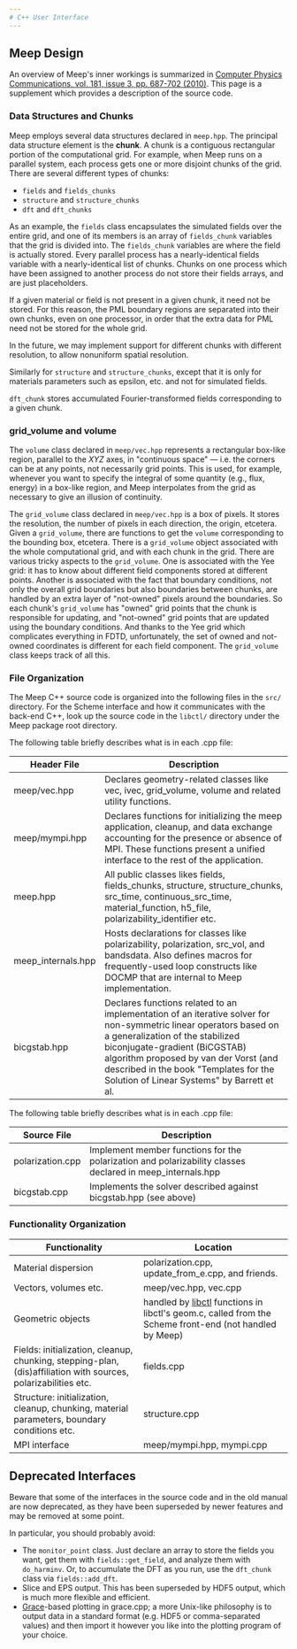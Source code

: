 ```yaml
---
# C++ User Interface
---
```


Meep Design
-----------

An overview of Meep's inner workings is summarized in [Computer Physics Communications, vol. 181, issue 3, pp. 687-702 (2010)](http://ab-initio.mit.edu/~oskooi/papers/Oskooi10.pdf). This page is a supplement which provides a description of the source code.

### Data Structures and Chunks

Meep employs several data structures declared in `meep.hpp`. The principal data structure element is the **chunk**. A chunk is a contiguous rectangular portion of the computational grid. For example, when Meep runs on a parallel system, each process gets one or more disjoint chunks of the grid. There are several different types of chunks:

-   `fields` and `fields_chunks`
-   `structure` and `structure_chunks`
-   `dft` and `dft_chunks`

As an example, the `fields` class encapsulates the simulated fields over the entire grid, and one of its members is an array of `fields_chunk` variables that the grid is divided into. The `fields_chunk` variables are where the field is actually stored. Every parallel process has a nearly-identical fields variable with a nearly-identical list of chunks. Chunks on one process which have been assigned to another process do not store their fields arrays, and are just placeholders.

If a given material or field is not present in a given chunk, it need not be stored. For this reason, the PML boundary regions are separated into their own chunks, even on one processor, in order that the extra data for PML need not be stored for the whole grid.

In the future, we may implement support for different chunks with different resolution, to allow nonuniform spatial resolution.

Similarly for `structure` and `structure_chunks`, except that it is only for materials parameters such as epsilon, etc. and not for simulated fields.

`dft_chunk` stores accumulated Fourier-transformed fields corresponding to a given chunk.

### grid_volume and volume

The `volume` class declared in `meep/vec.hpp` represents a rectangular box-like region, parallel to the $XYZ$ axes, in "continuous space" &mdash; i.e. the corners can be at any points, not necessarily grid points. This is used, for example, whenever you want to specify the integral of some quantity (e.g., flux, energy) in a box-like region, and Meep interpolates from the grid as necessary to give an illusion of continuity.

The `grid_volume` class declared in `meep/vec.hpp` is a box of pixels. It stores the resolution, the number of pixels in each direction, the origin, etcetera. Given a `grid_volume`, there are functions to get the `volume` corresponding to the bounding box, etcetera. There is a `grid_volume` object associated with the whole computational grid, and with each chunk in the grid. There are various tricky aspects to the `grid_volume`. One is associated with the Yee grid: it has to know about different field components stored at different points. Another is associated with the fact that boundary conditions, not only the overall grid boundaries but also boundaries between chunks, are handled by an extra layer of "not-owned" pixels around the boundaries. So each chunk's `grid_volume` has "owned" grid points that the chunk is responsible for updating, and "not-owned" grid points that are updated using the boundary conditions. And thanks to the Yee grid which complicates everything in FDTD, unfortunately, the set of owned and not-owned coordinates is different for each field component. The `grid_volume` class keeps track of all this.

### File Organization

The Meep C++ source code is organized into the following files in the `src/` directory. For the Scheme interface and how it communicates with the back-end C++, look up the source code in the `libctl/` directory under the Meep package root directory.

The following table briefly describes what is in each .cpp file:

| Header File         | Description                                                                                                                                                                                                                                                                                                           |
|---------------------|-----------------------------------------------------------------------------------------------------------------------------------------------------------------------------------------------------------------------------------------------------------------------------------------------------------------------|
| meep/vec.hpp        | Declares geometry-related classes like vec, ivec, grid_volume, volume and related utility functions.                                                                                                                                                                                                                 |
| meep/mympi.hpp      | Declares functions for initializing the meep application, cleanup, and data exchange accounting for the presence or absence of MPI. These functions present a unified interface to the rest of the application.                                                                                                       |
| meep.hpp            | All public classes likes fields, fields_chunks, structure, structure_chunks, src_time, continuous_src_time, material_function, h5_file, polarizability_identifier etc.                                                                                                                                        |
| meep_internals.hpp | Hosts declarations for classes like polarizability, polarization, src_vol, and bandsdata. Also defines macros for frequently-used loop constructs like DOCMP that are internal to Meep implementation.                                                                                                               |
| bicgstab.hpp        | Declares functions related to an implementation of an iterative solver for non-symmetric linear operators based on a generalization of the stabilized biconjugate-gradient (BiCGSTAB) algorithm proposed by van der Vorst (and described in the book "Templates for the Solution of Linear Systems" by Barrett et al. |

The following table briefly describes what is in each .cpp file:

| Source File      | Description                                                                                                |
|------------------|------------------------------------------------------------------------------------------------------------|
| polarization.cpp | Implement member functions for the polarization and polarizability classes declared in meep_internals.hpp |
| bicgstab.cpp     | Implements the solver described against bicgstab.hpp (see above)                                           |

### Functionality Organization

| Functionality                                                                                                  | Location                                                                                                                     |
|----------------------------------------------------------------------------------------------------------------|------------------------------------------------------------------------------------------------------------------------------|
| Material dispersion                                                                                            | polarization.cpp, update_from_e.cpp, and friends.                                                                          |
| Vectors, volumes etc.                                                                                          | meep/vec.hpp, vec.cpp                                                                                                        |
| Geometric objects                                                                                              | handled by [libctl](http://ab-initio.mit.edu/wiki/index.php/Libctl) functions in libctl's geom.c, called from the Scheme front-end (not handled by Meep) |
| Fields: initialization, cleanup, chunking, stepping-plan, (dis)affiliation with sources, polarizabilities etc. | fields.cpp                                                                                                                   |
| Structure: initialization, cleanup, chunking, material parameters, boundary conditions etc.                    | structure.cpp                                                                                                                |
| MPI interface                                                                                                  | meep/mympi.hpp, mympi.cpp                                                                                                    |

Deprecated Interfaces
---------------------

Beware that some of the interfaces in the source code and in the old manual are now deprecated, as they have been superseded by newer features and may be removed at some point.

In particular, you should probably avoid:

-   The `monitor_point` class. Just declare an array to store the fields you want, get them with `fields::get_field`, and analyze them with `do_harminv`. Or, to accumulate the DFT as you run, use the `dft_chunk` class via `fields::add_dft`.
-   Slice and EPS output. This has been superseded by HDF5 output, which is much more flexible and efficient.
-   [Grace](https://en.wikipedia.org/wiki/Grace_(plotting_tool))-based plotting in grace.cpp; a more Unix-like philosophy is to output data in a standard format (e.g. HDF5 or comma-separated values) and then import it however you like into the plotting program of your choice.
